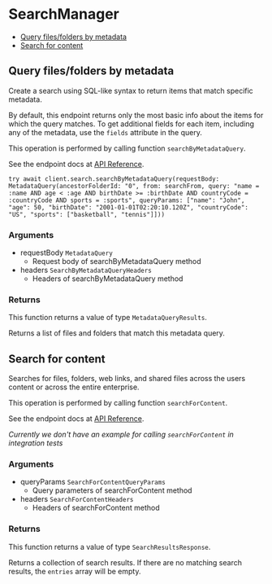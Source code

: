 # SearchManager


- [Query files/folders by metadata](#query-files-folders-by-metadata)
- [Search for content](#search-for-content)

## Query files/folders by metadata

Create a search using SQL-like syntax to return items that match specific
metadata.

By default, this endpoint returns only the most basic info about the items for
which the query matches. To get additional fields for each item, including any
of the metadata, use the `fields` attribute in the query.

This operation is performed by calling function `searchByMetadataQuery`.

See the endpoint docs at
[API Reference](https://developer.box.com/reference/post-metadata-queries-execute-read/).

<!-- sample post_metadata_queries_execute_read -->
```
try await client.search.searchByMetadataQuery(requestBody: MetadataQuery(ancestorFolderId: "0", from: searchFrom, query: "name = :name AND age < :age AND birthDate >= :birthDate AND countryCode = :countryCode AND sports = :sports", queryParams: ["name": "John", "age": 50, "birthDate": "2001-01-01T02:20:10.120Z", "countryCode": "US", "sports": ["basketball", "tennis"]]))
```

### Arguments

- requestBody `MetadataQuery`
  - Request body of searchByMetadataQuery method
- headers `SearchByMetadataQueryHeaders`
  - Headers of searchByMetadataQuery method


### Returns

This function returns a value of type `MetadataQueryResults`.

Returns a list of files and folders that match this metadata query.


## Search for content

Searches for files, folders, web links, and shared files across the
users content or across the entire enterprise.

This operation is performed by calling function `searchForContent`.

See the endpoint docs at
[API Reference](https://developer.box.com/reference/get-search/).

*Currently we don't have an example for calling `searchForContent` in integration tests*

### Arguments

- queryParams `SearchForContentQueryParams`
  - Query parameters of searchForContent method
- headers `SearchForContentHeaders`
  - Headers of searchForContent method


### Returns

This function returns a value of type `SearchResultsResponse`.

Returns a collection of search results. If there are no matching
search results, the `entries` array will be empty.


